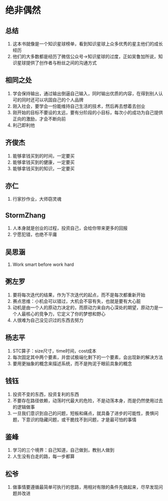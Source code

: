 # 绝非偶然

## 总结
1. 这本书就像是一个知识星球榜单，看到知识星球上众多优秀的星主他们的成长经历
2. 他们的大多数都是经历了微信公众号->知识星球的过度，正如吴鲁加所说，知识星球提供了创作者与粉丝之间的沟通方式


## 相同之处
1. 学会保持输出，通过输出倒逼自己输入，同时输出优质的内容，在得到别人认可的同时还可以巩固自己的个人品牌
2. 刚入社会，要学会一份能维持自己生活的技术，然后再去想着去创业
3. 刚开始的目标不要设的太远，要有分阶段的小目标，每次小的成功为自己提供正向的激励，才会不断向前
4. 利己即利他
## 齐俊杰
1. 能够拿钱买到的时间，一定要买
2. 能够拿钱买到的健康，一定要买
3. 能够拿钱买到的知识，一定要买

## 亦仁
1. 行家抄作业，大师窃灵魂

## StormZhang
1. 人本身就是创业的过程，投资自己，会给你带来更多的回报
2. 宁愿犯错，也绝不平庸

## 吴思涵
1. Work smart before work hard

## 粥左罗
1. 要将每次迭代的结果，作为下次迭代的起点，而不是每次都重新开始
2. 赛点思维：小机会可以错过，大机会不容有失，也就是要有大心脏
3. 动机是由一个人的原动力决定的，而原动力来自内心深处的期望，原动力是一个人最核心的竞争力，它定义了你的梦想和野心
4. 人很难为自己没见识过的东西去努力

## 杨志平
1. STC算子：size尺寸，time时间，cost成本
2. 每次固定其中两个要素，并尝试极端化剩下的一个要素，会出现新的解决方法
3. 要用更抽象的概念来描述系统，而不是拘泥于眼前具象的概念

## 钱钰
1. 投资不变的东西，投资复利的东西 
2. 不要存在路径依赖，动荡时代最大的危险，不是动荡本身，而是仍然使用过去的逻辑做事
3. 一旦我们意识到自己的问题，短板和痛点，就具备了进步的可能性，畏惧问题，下意识的隐藏问题，或干脆找不到问题，才是最可怕的事情

## 鉴峰
1. 学习的三个境界：自己知道，自己做到，教别人做到
2. 人生没有白走的路，每一步都算

## 松爷
1. 做事情要遵循最简单可执行的思路，用相对有限的条件先做起来，尽早发现问题并改进